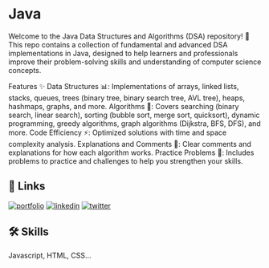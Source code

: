 
# Java

Welcome to the Java Data Structures and Algorithms (DSA) repository! 🚀 This repo contains a collection of fundamental and advanced DSA implementations in Java, designed to help learners and professionals improve their problem-solving skills and understanding of computer science concepts.

Features ✨
Data Structures 📊: Implementations of arrays, linked lists, stacks, queues, trees (binary tree, binary search tree, AVL tree), heaps, hashmaps, graphs, and more.
Algorithms 🧠: Covers searching (binary search, linear search), sorting (bubble sort, merge sort, quicksort), dynamic programming, greedy algorithms, graph algorithms (Dijkstra, BFS, DFS), and more.
Code Efficiency ⚡: Optimized solutions with time and space complexity analysis.
Explanations and Comments 💬: Clear comments and explanations for how each algorithm works.
Practice Problems 📝: Includes problems to practice and challenges to help you strengthen your skills.





## 🔗 Links
[![portfolio](https://img.shields.io/badge/my_portfolio-000?style=for-the-badge&logo=ko-fi&logoColor=white)](https://katherineoelsner.com/)
[![linkedin](https://img.shields.io/badge/linkedin-0A66C2?style=for-the-badge&logo=linkedin&logoColor=white)](https://www.linkedin.com/)
[![twitter](https://img.shields.io/badge/twitter-1DA1F2?style=for-the-badge&logo=twitter&logoColor=white)](https://twitter.com/)


## 🛠 Skills
Javascript, HTML, CSS...



